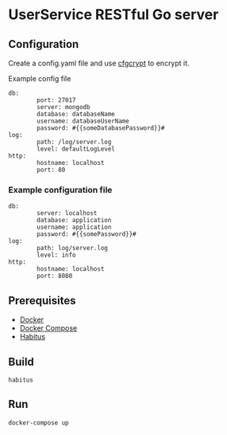 # UserService RESTful Go server

## Configuration

Create a config.yaml file and use [cfgcrypt][29f7816d] to encrypt it.

Example config file
```
db:
        port: 27017
        server: mongodb
        database: databaseName
        username: databaseUserName
        password: #{{someDatabasePassword}}#
log:
        path: /log/server.log
        level: defaultLogLevel
http:
        hostname: localhost
        port: 80
```

### Example configuration file
```
db:
        server: localhost
        database: application
        username: application
        password: #{{somePassword}}#
log:
        path: log/server.log
        level: info
http:
        hostname: localhost
        port: 8080
```
## Prerequisites
-   [Docker][337bc096]
-   [Docker Compose][8806988c]
-   [Habitus][03481138]


## Build

`habitus`

## Run

`docker-compose up`

[29f7816d]: https://github.com/BernardIgiri/cfgcrypt "Configuration file encryption utility"
[8806988c]: https://docs.docker.com/compose/ "Docker Compose Utility"
[337bc096]: https://docs.docker.com "Docker Paltform"
[03481138]: http://www.habitus.io "Habitus Build Flow Tool For Docker"
